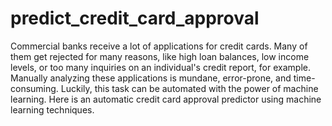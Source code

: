 # predict_credit_card_approval
Commercial banks receive a lot of applications for credit cards. Many of them get rejected for many reasons, like high loan balances, low income levels, or too many inquiries on an individual's credit report, for example. Manually analyzing these applications is mundane, error-prone, and time-consuming. Luckily, this task can be automated with the power of machine learning. Here is an automatic credit card approval predictor using machine learning techniques.
